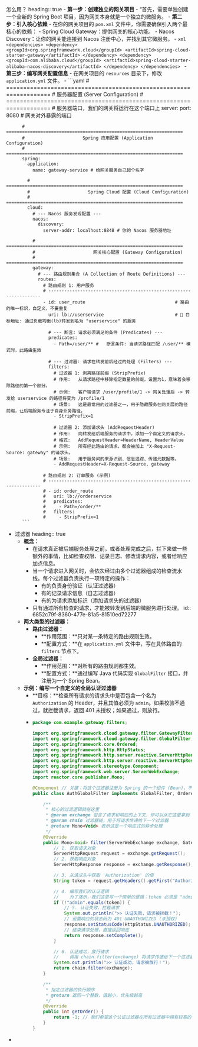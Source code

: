 怎么用？
heading:: true
	- **第一步：创建独立的网关项目**
		- “首先，需要单独创建一个全新的 Spring Boot 项目，因为网关本身就是一个独立的微服务。
	- **第二步：引入核心依赖**
		- 在你的网关项目的 `pom.xml` 文件中，你需要确保引入两个最核心的依赖：
			- Spring Cloud Gateway：提供网关的核心功能。
			- Nacos Discovery：让你的网关能连接到 Nacos 注册中心，并找到其它微服务。
		- ```xml
		  <dependencies>
		      <dependency>
		          <groupId>org.springframework.cloud</groupId>
		          <artifactId>spring-cloud-starter-gateway</artifactId>
		      </dependency>
		      <dependency>
		          <groupId>com.alibaba.cloud</groupId>
		          <artifactId>spring-cloud-starter-alibaba-nacos-discovery</artifactId>
		      </dependency>
		  </dependencies>
		  ```
	- **第三步：编写网关配置信息**
		- 在网关项目的 `resources` 目录下，修改 `application.yml` 文件。
		- ```yaml
		  # ===================================================================
		  #                      服务器配置 (Server Configuration)
		  # ===================================================================
		  # 服务器端口，我们的网关将运行在这个端口上
		  server:
		    port: 8080 # 网关对外暴露的端口
		  
		  # ===================================================================
		  #                      Spring 应用配置 (Application Configuration)
		  # ===================================================================
		  spring:
		    application:
		      name: gateway-service # 给网关服务自己起个名字
		  
		    # ===================================================================
		    #                      Spring Cloud 配置 (Cloud Configuration)
		    # ===================================================================
		    cloud:
		      # --- Nacos 服务发现配置 ---
		      nacos:
		        discovery:
		          server-addr: localhost:8848 # 你的 Nacos 服务器地址
		  
		      # ===================================================================
		      #                      网关核心配置 (Gateway Configuration)
		      # ===================================================================
		      gateway:
		        # --- 路由规则集合 (A Collection of Route Definitions) ---
		        routes:
		          # 路由规则 1: 用户服务
		          # -------------------------------------------------------------------
		          - id: user_route                                  # 路由的唯一标识，自定义，不要重复
		            uri: lb://userservice                           # 🎯 目标地址: 通过负载均衡(lb)转发到名为 "userservice" 的服务
		  
		            # --- 断言: 请求必须满足的条件 (Predicates) ---
		            predicates:
		              - Path=/user/** #   断言条件: 当请求路径匹配 /user/** 模式时，此路由生效
		  
		            # --- 过滤器: 请求在转发前后经过的处理 (Filters) ---
		            filters:
		              # 过滤器 1: 剥离路径前缀 (StripPrefix)
		              # 作用:   从请求路径中移除指定数量的前缀。设置为1，意味着会移除路径的第一个部分。
		              # 示例:   客户端请求 /user/profile/1 -> 网关处理后 -> 转发给 userservice 的路径将变为 /profile/1
		              # 场景:   这是最常用的过滤器之一，用于隐藏服务在网关层的路径前缀，让后端服务专注于自身业务路径。
		              - StripPrefix=1
		  
		              # 过滤器 2: 添加请求头 (AddRequestHeader)
		              # 作用:   向转发给后端服务的请求中，添加一个自定义的请求头。
		              # 格式:   AddRequestHeader=HeaderName, HeaderValue
		              # 示例:   所有经此路由的请求，都会被加上 "X-Request-Source: gateway" 的请求头。
		              # 场景:   用于服务间的来源识别、信息追踪、传递元数据等。
		              - AddRequestHeader=X-Request-Source, gateway
		  
		          # 路由规则 2: 订单服务 (示例)
		          # -------------------------------------------------------------------
		          # - id: order_route
		          #   uri: lb://orderservice
		          #   predicates:
		          #     - Path=/order/**
		          #   filters:
		          #     - StripPrefix=1
		  ```
- 过滤器
  heading:: true
	- **概念：**
		- 在请求真正被后端服务处理之前，或者处理完成之后，拦下来做一些额外的事情，比如检查权限、记录日志、修改请求内容，或者给响应加点信息。
		- 当一个请求进入网关时，会依次经过由多个过滤器组成的检查流水线。每个过滤器负责执行一项特定的操作：
			- 有的负责身份验证（认证过滤器）
			- 有的记录请求信息（日志过滤器）
			- 有的为请求添加标识（添加请求头的过滤器）
		- 只有通过所有检查的请求，才能被转发到后端的微服务进行处理。
		  id:: 6852c79f-8360-477e-81a5-81510ed72277
	- **两大类型的过滤器：**
		- **路由过滤器：**
			- **作用范围：**只对某一条特定的路由规则生效。
			- **配置方式：**在 `application.yml` 文件中，写在具体路由的 `filters` 节点下。
		- **全局过滤器：**
			- **作用范围：**对所有的路由规则都生效。
			- **配置方式：**通过编写 Java 代码实现 `GlobalFilter` 接口，并注册为一个 Spring Bean。
	- **示例：编写一个自定义的全局认证过滤器**
		- **目标：**检查所有请求的请求头中是否包含一个名为 `Authorization` 的 Header，并且其值必须为 `admin`。如果校验不通过，就拦截请求，返回 401 未授权；如果通过，则放行。
		- ```java
		  package com.example.gateway.filters;
		  
		  import org.springframework.cloud.gateway.filter.GatewayFilterChain;
		  import org.springframework.cloud.gateway.filter.GlobalFilter;
		  import org.springframework.core.Ordered;
		  import org.springframework.http.HttpStatus;
		  import org.springframework.http.server.reactive.ServerHttpRequest;
		  import org.springframework.http.server.reactive.ServerHttpResponse;
		  import org.springframework.stereotype.Component;
		  import org.springframework.web.server.ServerWebExchange;
		  import reactor.core.publisher.Mono;
		  
		  @Component // 关键：将这个过滤器注册为 Spring 的一个组件 (Bean)，不加这个注解，过滤器不会生效。
		  public class AuthGlobalFilter implements GlobalFilter, Ordered {
		  
		      /**
		       * 核心的过滤逻辑就在这里
		       * @param exchange 包含了请求和响应的上下文，你可以从它这里拿到 request 和 response。
		       * @param chain 过滤器链，用于将请求传递给下一个过滤器
		       * @return Mono<Void> 表示这是一个响应式的异步处理
		       */
		      @Override
		      public Mono<Void> filter(ServerWebExchange exchange, GatewayFilterChain chain) {
		          // 1. 获取请求对象
		          ServerHttpRequest request = exchange.getRequest();
		          // 2. 获取响应对象
		          ServerHttpResponse response = exchange.getResponse();
		  
		          // 3. 从请求头中获取 'Authorization' 的值
		          String token = request.getHeaders().getFirst("Authorization");
		  
		          // 4. 编写我们的认证逻辑
		          //    为了演示，我们这里写一个简单的逻辑：token 必须是 "admin"
		          if (!"admin".equals(token)) {
		              // 5. 认证失败，拦截请求
		              System.out.println(">> 认证失败，请求被拦截！");
		              // 设置响应的状态码为 401 UNAUTHORIZED (未授权)
		              response.setStatusCode(HttpStatus.UNAUTHORIZED);
		              // 结束请求处理，直接返回响应
		              return response.setComplete();
		          }
		  
		          // 6. 认证成功，放行请求
		          //    调用 chain.filter(exchange) 将请求传递给下一个过滤器，如果这是最后一个过滤器，请求就会被发往后端的微服务。
		          System.out.println(">> 认证成功，请求被放行！");
		          return chain.filter(exchange);
		      }
		  
		      /**
		       * 指定过滤器的执行顺序
		       * @return 返回一个整数，值越小，优先级越高
		       */
		      @Override
		      public int getOrder() {
		          return -1; // 我们希望这个认证过滤器在所有过滤器中拥有较高的优先级，所以给一个负数值
		      }
		  }
		  ```
-